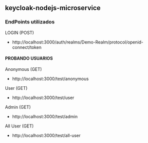 ## keycloak-nodejs-microservice

### EndPoints utilizados

LOGIN (POST)  
- http://localhost:3000/auth/realms/Demo-Realm/protocol/openid-connect/token 


#### PROBANDO USUARIOS 

Anonymous (GET)
- http://localhost:3000/test/anonymous 

User (GET)
- http://localhost:3000/test/user 

Admin (GET) 
- http://localhost:3000/test/admin

All User (GET)
- http://localhost:3000/test/all-user 
